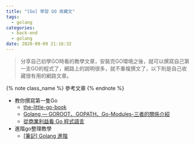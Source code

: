 ```yaml
---
title: "[Go] 學習 GO 收藏文"
tags:
  - golang
categories:
  - back-end
  - golang
date: 2020-09-09 21:16:32
---
```


 <blockquote class="blockquote-center">
 分享自己初學GO時看的教學文章，安裝完GO環境之後，就可以撰寫自己第一支GO的程式了，網路上的說明很多，就不重複撰文了，以下則是自己收藏很有用的網路文章。</blockquote>



<!--more-->


{% note class_name %}  參考文章 {% endnote %}
- 教你撰寫第一隻Go
  - [the-little-go-book](https://kevingo.github.io/the-little-go-book/ "the-little-go-book")
  - [Golang — GOROOT、GOPATH、Go-Modules-三者的關係介紹](https://medium.com/%E4%BC%81%E9%B5%9D%E4%B9%9F%E6%87%82%E7%A8%8B%E5%BC%8F%E8%A8%AD%E8%A8%88/golang-goroot-gopath-go-modules-%E4%B8%89%E8%80%85%E7%9A%84%E9%97%9C%E4%BF%82%E4%BB%8B%E7%B4%B9-d17481d7a655)
  - [從商業利益看 Go 程式語言](https://blog.wu-boy.com/2017/01/business-benefits-of-go/)
- 進階go整理教學
  - [[筆記] Golang 進階](https://kennyliblog.nctu.me/2019/08/20/Golang-advanced/#%E7%AD%86%E8%A8%98-Golang-%E9%80%B2%E9%9A%8E "[筆記] Golang 進階")
